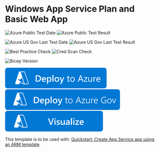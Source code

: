 # Windows App Service Plan and Basic Web App

![Azure Public Test Date](https://azurequickstartsservice.blob.core.windows.net/badges/quickstarts/microsoft.web/app-service-docs-windows/PublicLastTestDate.svg)
![Azure Public Test Result](https://azurequickstartsservice.blob.core.windows.net/badges/quickstarts/microsoft.web/app-service-docs-windows/PublicDeployment.svg)

![Azure US Gov Last Test Date](https://azurequickstartsservice.blob.core.windows.net/badges/quickstarts/microsoft.web/app-service-docs-windows/FairfaxLastTestDate.svg)
![Azure US Gov Last Test Result](https://azurequickstartsservice.blob.core.windows.net/badges/quickstarts/microsoft.web/app-service-docs-windows/FairfaxDeployment.svg)

![Best Practice Check](https://azurequickstartsservice.blob.core.windows.net/badges/quickstarts/microsoft.web/app-service-docs-windows/BestPracticeResult.svg)
![Cred Scan Check](https://azurequickstartsservice.blob.core.windows.net/badges/quickstarts/microsoft.web/app-service-docs-windows/CredScanResult.svg)

![Bicep Version](https://azurequickstartsservice.blob.core.windows.net/badges/quickstarts/microsoft.web/app-service-docs-windows/BicepVersion.svg)

[![Deploy To Azure](https://raw.githubusercontent.com/Azure/azure-quickstart-templates/master/1-CONTRIBUTION-GUIDE/images/deploytoazure.svg?sanitize=true)](https://portal.azure.com/#create/Microsoft.Template/uri/https%3A%2F%2Fraw.githubusercontent.com%2FAzure%2Fazure-quickstart-templates%2Fmaster%2Fquickstarts%2Fmicrosoft.web%2Fapp-service-docs-windows%2Fazuredeploy.json)
[![Deploy To Azure US Gov](https://raw.githubusercontent.com/Azure/azure-quickstart-templates/master/1-CONTRIBUTION-GUIDE/images/deploytoazuregov.svg?sanitize=true)](https://portal.azure.us/#create/Microsoft.Template/uri/https%3A%2F%2Fraw.githubusercontent.com%2FAzure%2Fazure-quickstart-templates%2Fmaster%2Fquickstarts%2Fmicrosoft.web%2Fapp-service-docs-windows%2Fazuredeploy.json)
[![Visualize](https://raw.githubusercontent.com/Azure/azure-quickstart-templates/master/1-CONTRIBUTION-GUIDE/images/visualizebutton.svg?sanitize=true)](http://armviz.io/#/?load=https%3A%2F%2Fraw.githubusercontent.com%2FAzure%2Fazure-quickstart-templates%2Fmaster%2Fquickstarts%2Fmicrosoft.web%2Fapp-service-docs-windows%2Fazuredeploy.json)

This template is to be used with: [Quickstart: Create App Service app using an ARM template](https://docs.microsoft.com/azure/app-service/quickstart-arm-template).
